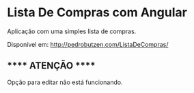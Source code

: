 # Lista De Compras com Angular

Aplicação com uma simples lista de compras.

Disponível em:
http://pedrobutzen.com/ListaDeCompras/

## **** ATENÇÃO **** 
Opção para editar não está funcionando.
